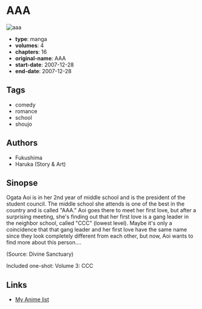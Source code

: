 # AAA

![aaa](https://cdn.myanimelist.net/images/manga/3/166430.jpg)

-   **type**: manga
-   **volumes**: 4
-   **chapters**: 16
-   **original-name**: AAA
-   **start-date**: 2007-12-28
-   **end-date**: 2007-12-28

## Tags

-   comedy
-   romance
-   school
-   shoujo

## Authors

-   Fukushima
-   Haruka (Story & Art)

## Sinopse

Ogata Aoi is in her 2nd year of middle school and is the president of the student council. The middle school she attends is one of the best in the country and is called "AAA." Aoi goes there to meet her first love, but after a surprising meeting, she's finding out that her first love is a gang leader in the neighbor school, called "CCC" (lowest level). Maybe it's only a coincidence that that gang leader and her first love have the same name since they look completely different from each other, but now, Aoi wants to find more about this person....

(Source: Divine Sanctuary)

Included one-shot:
Volume 3: CCC

## Links

-   [My Anime list](https://myanimelist.net/manga/3721/AAA)
